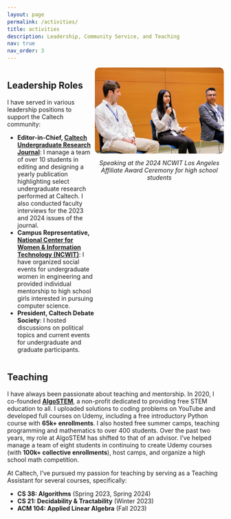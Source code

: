 ```yaml
---
layout: page
permalink: /activities/
title: activities
description: Leadership, Community Service, and Teaching
nav: true
nav_order: 3
---
```

<div style="display: flex; align-items: flex-start; gap: 0px;">

  <!-- Text Content -->
  <div style="flex: 2;">
    <h2>Leadership Roles</h2>
    <p>
      I have served in various leadership positions to support the Caltech community:
    </p>
    <ul>
      <li><strong>Editor-in-Chief, <a href="https://curj.caltech.edu/">Caltech Undergraduate Research Journal</a></strong>:  
        I manage a team of over 10 students in editing and designing a yearly publication highlighting select undergraduate research performed at Caltech. 
        I also conducted faculty interviews for the 2023 and 2024 issues of the journal.
      </li>
      <li><strong>Campus Representative, <a href="https://www.aspirations.org/aic-campus-reps">National Center for Women & Information Technology (NCWIT)</a></strong>:  
        I have organized social events for undergraduate women in engineering and provided individual mentorship to high school girls interested in pursuing computer science.
      </li>
      <li><strong>President, Caltech Debate Society</strong>:  
        I hosted discussions on political topics and current events for undergraduate and graduate participants.
      </li>
    </ul>
  </div>

  <!-- Image Content -->
  <div style="flex: 1; min-width: 300px;">
    <img src="../assets/img/NCWIT.jpg" alt="NCWIT" style="width: 100%; border-radius: 10px;">
    <p style="font-style: italic; text-align: center; margin-top: 10px;">
      Speaking at the 2024 NCWIT Los Angeles Affiliate Award Ceremony for high school students
    </p>
  </div>

</div>


<h2>Teaching</h2>
<p>
  I have always been passionate about teaching and mentorship. In 2020, I co-founded 
  <strong><a href="https://www.algostem.org/">AlgoSTEM</a></strong>, a non-profit dedicated to providing free STEM education to all. 
  I uploaded solutions to coding problems on YouTube and developed full courses on Udemy, including a free introductory Python course with 
  <strong>65k+ enrollments</strong>. I also hosted free summer camps, teaching programming and mathematics to over 400 students. Over the past two years, 
  my role at AlgoSTEM has shifted to that of an advisor. I’ve helped manage a team of eight students in continuing to create Udemy courses (with 
  <strong>100k+ collective enrollments</strong>), host camps, and organize a high school math competition.
</p>
<p>
  At Caltech, I’ve pursued my passion for teaching by serving as a Teaching Assistant for several courses, specifically:
</p>
<ul>
  <li><strong>CS 38: Algorithms</strong> (Spring 2023, Spring 2024)</li>
  <li><strong>CS 21: Decidability & Tractability</strong> (Winter 2023)</li>
  <li><strong>ACM 104: Applied Linear Algebra</strong> (Fall 2023)</li>
</ul>
